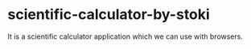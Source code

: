 # scientific-calculator-by-stoki
It is a scientific calculator application which we can use with browsers.
